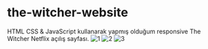 # the-witcher-website
HTML CSS &amp; JavaScript kullanarak yapmış olduğum responsive The Witcher Netflix açılış sayfası.
![1](https://user-images.githubusercontent.com/76431780/209407481-0d2be64c-4294-47a0-806d-33993df4b642.jpg)
![2](https://user-images.githubusercontent.com/76431780/209407484-2d32bdc0-05f9-4637-99d4-41555a8b4e9d.jpg)
![3](https://user-images.githubusercontent.com/76431780/209407486-7d8118e8-a770-4f82-ba99-e3d3242d4c4d.jpg)

